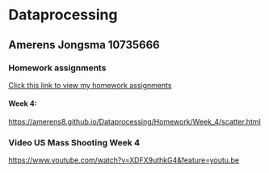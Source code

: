 # Dataprocessing
## Amerens Jongsma 10735666
### Homework assignments
[Click this link to view my homework assignments](https://Amerens8.github.io/Dataprocessing
)

#### Week 4:
https://amerens8.github.io/Dataprocessing/Homework/Week_4/scatter.html

### Video US Mass Shooting Week 4
https://www.youtube.com/watch?v=XDFX9uthkG4&feature=youtu.be

